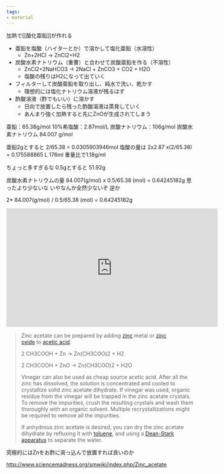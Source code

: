 ```yaml
---
tags:
- material
---
```


加熱で[[酸化亜鉛]]が作れる

- 亜鉛を塩酸（ハイターとか）で溶かして塩化亜鉛（水溶性）
	- Zn+2HCl → ZnCl2+H2
- 炭酸水素ナトリウム（重曹）と合わせて炭酸亜鉛を作る（不溶性）
	- ZnCl2+2NaHCO3 → 2NaCl + ZnCO3 + CO2 + H2O
	- 塩酸の残りはH2になって出ていく
- フィルターして炭酸亜鉛を取り出し、純水で洗い、乾かす
	- 理想的には塩化ナトリウム溶液が残るはず
- 酢酸溶液（酢でもいい）に溶かす
	- 日向で放置したら残った酢酸溶液は蒸発していく
	- あんまり強く加熱すると先にZnOが生成されてしまう


亜鉛：65.38g/mol
10%希塩酸：2.87mol/L
炭酸ナトリウム：106g/mol
炭酸水素ナトリウム 84.007 g/mol

亜鉛2gとすると 2/65.38 = 0.0305903946mol
塩酸の量は 2x2.87 x(2/65.38) = 0.175588865 L
176ml
重量比で1.18g/ml

ちょっと多すぎるな
0.5gとすると
51.92g


炭酸水素ナトリウムの量
84.007(g/mol) x 0.5/65.38 (mol) = 0.64245182g
思ったより少ないな
いやなんか全然少ないぞ
逆か

2* 84.007(g/mol) / 0.5/65.38 (mol) = 0.64245182g



<iframe width="560" height="315" src="https://www.youtube.com/embed/rKCTojXI5DA" title="YouTube video player" frameborder="0" allow="accelerometer; autoplay; clipboard-write; encrypted-media; gyroscope; picture-in-picture; web-share" allowfullscreen></iframe>


> Zinc acetate can be prepared by adding [zinc](http://www.sciencemadness.org/smwiki/index.php/Zinc "Zinc") metal or [zinc oxide](http://www.sciencemadness.org/smwiki/index.php/Zinc_oxide "Zinc oxide") to [acetic acid](http://www.sciencemadness.org/smwiki/index.php/Acetic_acid "Acetic acid").
> 
> 2 CH3COOH + Zn → Zn(CH3COO)2 + H2
> 
> 2 CH3COOH + ZnO → Zn(CH3COO)2 + H2O
> 
> Vinegar can also be used as cheap source acetic acid. After all the zinc has dissolved, the solution is concentrated and cooled to crystallize solid zinc acetate dihydrate. If vinegar was used, organic residue from the vinegar will be trapped in the zinc acetate crystals. To remove the impurities, crush the resulting crystals and wash them thoroughly with an organic solvent. Multiple recrystallizations might be required to remove all the impurities.
> 
> If anhydrous zinc acetate is desired, you can dry the zinc acetate dihydrate by refluxing it with [toluene](http://www.sciencemadness.org/smwiki/index.php/Toluene "Toluene"), and using a [Dean-Stark apparatus](http://www.sciencemadness.org/smwiki/index.php/Dean-Stark_apparatus "Dean-Stark apparatus") to separate the water.

究極的にはZnをお酢に突っ込んで放置すれば良いのか

http://www.sciencemadness.org/smwiki/index.php/Zinc_acetate